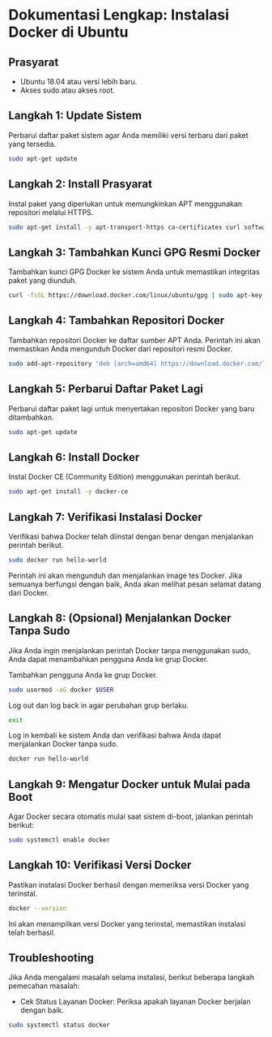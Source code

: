 # Dokumentasi Lengkap: Instalasi Docker di Ubuntu

## Prasyarat

- Ubuntu 18.04 atau versi lebih baru.
- Akses sudo atau akses root.

## Langkah 1: Update Sistem

Perbarui daftar paket sistem agar Anda memiliki versi terbaru dari paket yang tersedia.

```sh
sudo apt-get update
```

## Langkah 2: Install Prasyarat

Instal paket yang diperlukan untuk memungkinkan APT menggunakan repositori melalui HTTPS.

```sh
sudo apt-get install -y apt-transport-https ca-certificates curl software-properties-common
```

## Langkah 3: Tambahkan Kunci GPG Resmi Docker

Tambahkan kunci GPG Docker ke sistem Anda untuk memastikan integritas paket yang diunduh.

```sh
curl -fsSL https://download.docker.com/linux/ubuntu/gpg | sudo apt-key add -
```

## Langkah 4: Tambahkan Repositori Docker

Tambahkan repositori Docker ke daftar sumber APT Anda. Perintah ini akan memastikan Anda mengunduh Docker dari repositori resmi Docker.

```sh
sudo add-apt-repository "deb [arch=amd64] https://download.docker.com/linux/ubuntu $(lsb_release -cs) stable"
```

## Langkah 5: Perbarui Daftar Paket Lagi

Perbarui daftar paket lagi untuk menyertakan repositori Docker yang baru ditambahkan.

```sh
sudo apt-get update
```

## Langkah 6: Install Docker

Instal Docker CE (Community Edition) menggunakan perintah berikut.

```sh
sudo apt-get install -y docker-ce   
```

## Langkah 7: Verifikasi Instalasi Docker

Verifikasi bahwa Docker telah diinstal dengan benar dengan menjalankan perintah berikut.

```sh
sudo docker run hello-world
```

Perintah ini akan mengunduh dan menjalankan image tes Docker. Jika semuanya berfungsi dengan baik, Anda akan melihat pesan selamat datang dari Docker.

## Langkah 8: (Opsional) Menjalankan Docker Tanpa Sudo

Jika Anda ingin menjalankan perintah Docker tanpa menggunakan sudo, Anda dapat menambahkan pengguna Anda ke grup Docker.

Tambahkan pengguna Anda ke grup Docker.

```sh
sudo usermod -aG docker $USER 
```

Log out dan log back in agar perubahan grup berlaku.

```sh
exit
```

Log in kembali ke sistem Anda dan verifikasi bahwa Anda dapat menjalankan Docker tanpa sudo.

```sh
docker run hello-world
```

## Langkah 9: Mengatur Docker untuk Mulai pada Boot

Agar Docker secara otomatis mulai saat sistem di-boot, jalankan perintah berikut:

```sh
sudo systemctl enable docker
```

## Langkah 10: Verifikasi Versi Docker

Pastikan instalasi Docker berhasil dengan memeriksa versi Docker yang terinstal.

```sh
docker --version
```

Ini akan menampilkan versi Docker yang terinstal, memastikan instalasi telah berhasil.

## Troubleshooting

Jika Anda mengalami masalah selama instalasi, berikut beberapa langkah pemecahan masalah:

-  Cek Status Layanan Docker: Periksa apakah layanan Docker berjalan dengan baik.

```sh
sudo systemctl status docker
```